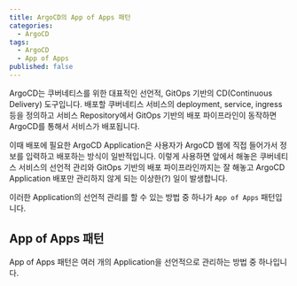 ```yaml
---
title: ArgoCD의 App of Apps 패턴
categories:
  - ArgoCD
tags:
  - ArgoCD
  - App of Apps
published: false
---
```


ArgoCD는 쿠버네티스를 위한 대표적인 선언적, GitOps 기반의 CD(Continuous Delivery) 도구입니다. 배포할 쿠버네티스 서비스의 deployment, service, ingress 등을 정의하고 서비스 Repository에서 GitOps 기반의 배포 파이프라인이 동작하면 ArgoCD를 통해서 서비스가 배포됩니다.

이때 배포에 필요한 ArgoCD Application은 사용자가 ArgoCD 웹에 직접 들어가서 정보를 입력하고 배포하는 방식이 일반적입니다. 이렇게 사용하면 앞에서 해놓은 쿠버네티스 서비스의 선언적 관리와 GitOps 기반의 배포 파이프라인까지는 잘 해놓고 ArgoCD Application 배포만 관리하지 않게 되는 이상한(?) 일이 발생합니다.

이러한 Application의 선언적 관리를 할 수 있는 방법 중 하나가 `App of Apps` 패턴입니다.


## App of Apps 패턴
App of Apps 패턴은 여러 개의 Application을 선언적으로 관리하는 방법 중 하나입니다. 